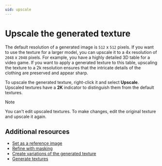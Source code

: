 ```yaml
---
uid: upscale
---
```


# Upscale the generated texture

The default resolution of a generated image is `512` x `512` pixels. If you want to use the texture for a larger model, you can upscale it to a 4x resolution of `2048` x `2048` pixels. For example, you have a highly detailed 3D table for a video game. If you want to apply a generated texture to this table, upscaling the texture to a 2k resolution ensures that the intricate details of the clothing are preserved and appear sharp.

To upscale the generated texture, right-click it and select **Upscale**. Upscaled textures have a **2K** indicator to distinguish them from the default textures.

> [!NOTE]
> You can't edit upscaled textures. To make changes, edit the original texture and upscale it again.

## Additional resources

* [Set as a reference image](xref:set-as-reference)
* [Refine with masking](xref:refine-with-masking)
* [Create variations of the generated texture](xref:create-variations)
* [Generate textures](xref:generate)